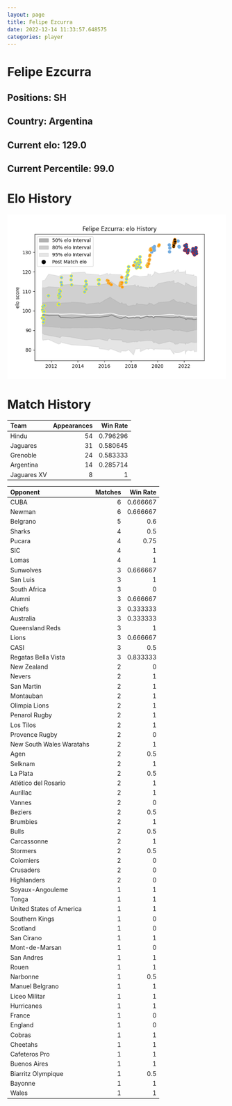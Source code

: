 ```yaml
---  
layout: page  
title: Felipe Ezcurra  
date: 2022-12-14 11:33:57.648575  
categories: player  
---
```

# Felipe Ezcurra

## Positions: SH

## Country: Argentina

## Current elo: 129.0

## Current Percentile: 99.0

# Elo History


![elo history](history_FelipeEzcurra.png)
# Match History


| Team        |   Appearances |   Win Rate |
|:------------|--------------:|-----------:|
| Hindu       |            54 |   0.796296 |
| Jaguares    |            31 |   0.580645 |
| Grenoble    |            24 |   0.583333 |
| Argentina   |            14 |   0.285714 |
| Jaguares XV |             8 |   1        |

| Opponent                 |   Matches |   Win Rate |
|:-------------------------|----------:|-----------:|
| CUBA                     |         6 |   0.666667 |
| Newman                   |         6 |   0.666667 |
| Belgrano                 |         5 |   0.6      |
| Sharks                   |         4 |   0.5      |
| Pucara                   |         4 |   0.75     |
| SIC                      |         4 |   1        |
| Lomas                    |         4 |   1        |
| Sunwolves                |         3 |   0.666667 |
| San Luis                 |         3 |   1        |
| South Africa             |         3 |   0        |
| Alumni                   |         3 |   0.666667 |
| Chiefs                   |         3 |   0.333333 |
| Australia                |         3 |   0.333333 |
| Queensland Reds          |         3 |   1        |
| Lions                    |         3 |   0.666667 |
| CASI                     |         3 |   0.5      |
| Regatas Bella Vista      |         3 |   0.833333 |
| New Zealand              |         2 |   0        |
| Nevers                   |         2 |   1        |
| San Martin               |         2 |   1        |
| Montauban                |         2 |   1        |
| Olimpia Lions            |         2 |   1        |
| Penarol Rugby            |         2 |   1        |
| Los Tilos                |         2 |   1        |
| Provence Rugby           |         2 |   0        |
| New South Wales Waratahs |         2 |   1        |
| Agen                     |         2 |   0.5      |
| Selknam                  |         2 |   1        |
| La Plata                 |         2 |   0.5      |
| Atlético del Rosario     |         2 |   1        |
| Aurillac                 |         2 |   1        |
| Vannes                   |         2 |   0        |
| Beziers                  |         2 |   0.5      |
| Brumbies                 |         2 |   1        |
| Bulls                    |         2 |   0.5      |
| Carcassonne              |         2 |   1        |
| Stormers                 |         2 |   0.5      |
| Colomiers                |         2 |   0        |
| Crusaders                |         2 |   0        |
| Highlanders              |         2 |   0        |
| Soyaux-Angouleme         |         1 |   1        |
| Tonga                    |         1 |   1        |
| United States of America |         1 |   1        |
| Southern Kings           |         1 |   0        |
| Scotland                 |         1 |   0        |
| San Cirano               |         1 |   1        |
| Mont-de-Marsan           |         1 |   0        |
| San Andres               |         1 |   1        |
| Rouen                    |         1 |   1        |
| Narbonne                 |         1 |   0.5      |
| Manuel Belgrano          |         1 |   1        |
| Liceo Militar            |         1 |   1        |
| Hurricanes               |         1 |   1        |
| France                   |         1 |   0        |
| England                  |         1 |   0        |
| Cobras                   |         1 |   1        |
| Cheetahs                 |         1 |   1        |
| Cafeteros Pro            |         1 |   1        |
| Buenos Aires             |         1 |   1        |
| Biarritz Olympique       |         1 |   0.5      |
| Bayonne                  |         1 |   1        |
| Wales                    |         1 |   1        |